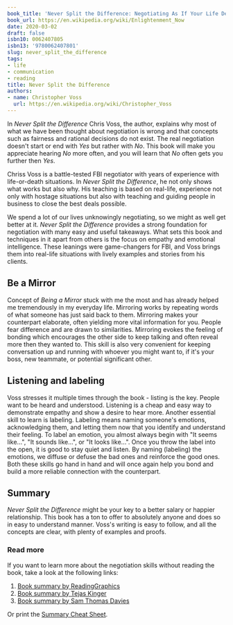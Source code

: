 ```yaml
---
book_title: 'Never Split the Difference: Negotiating As If Your Life Depended On It'
book_url: https://en.wikipedia.org/wiki/Enlightenment_Now
date: 2020-03-02
draft: false
isbn10: 0062407805
isbn13: '9780062407801'
slug: never_split_the_difference
tags:
- life
- communication
- reading
title: Never Split the Difference
authors:
- name: Christopher Voss
  url: https://en.wikipedia.org/wiki/Christopher_Voss
---
```



In _Never Split the Difference_ Chris Voss, the author, explains why most of what we have been thought
about negotiation is wrong and that concepts such as fairness and rational decisions do not exist.
The real negotiation doesn't start or end with _Yes_ but rather with _No_. This book will make you
appreciate hearing _No_ more often, and you will learn that _No_ often gets you further then _Yes_.

Chriss Voss is a battle-tested FBI negotiator with years of experience with life-or-death situations.
In _Never Split the Difference_, he not only shows what works but also why. His teaching is based
on real-life, experience not only with hostage situations but also with teaching and guiding people
in business to close the best deals possible.

We spend a lot of our lives unknowingly negotiating, so we might as well get better at it.
_Never Split the Difference_ provides a strong foundation for negotiation with many easy and useful
takeaways. What sets this book and techniques in it apart from others is the focus on empathy
and emotional intelligence. These leanings were game-changers for FBI, and Voss brings them into real-life
situations with lively examples and stories from his clients.

## Be a Mirror

Concept of _Being a Mirror_ stuck with me the most and has already helped me tremendously in my
everyday life. Mirroring works by repeating words of what someone has just said back to them.
Mirroring makes your counterpart elaborate, often yielding more vital information for you.
People fear difference and are drawn to similarities. Mirroring evokes the feeling of bonding which
encourages the other side to keep talking and often reveal more then they wanted to.
This skill is also very convenient for keeping conversation up and running with whoever you might want to,
if it's your boss, new teammate, or potential significant other.

## Listening and labeling

Voss stresses it multiple times through the book - listing is the key. People want to be heard and understood.
Listening is a cheap and easy way to demonstrate empathy and show a desire to hear more.
Another essential skill to learn is labeling. Labeling means naming someone's emotions, acknowledging them,
and letting them now that you identify and understand their feeling. To label an emotion, you almost always
begin with "It seems like...", "It sounds like...", or "It looks like...". Once you throw the label into the open,
it is good to stay quiet and listen. By naming (labeling) the emotions, we diffuse or defuse the bad ones
and reinforce the good ones. Both these skills go hand in hand and will once again help you bond
and build a more reliable connection with the counterpart.

## Summary

_Never Split the Difference_ might be your key to a better salary or happier relationship.
This book has a ton to offer to absolutely anyone and does so in easy to understand manner.
Voss's writing is easy to follow, and all the concepts are clear, with plenty of examples and proofs.

### Read more

If you want to learn more about the negotiation skills without reading the book, take a look at the
following links:

1. [Book summary by ReadingGraphics](https://www.readingraphics.com/book-summary-never-split-the-difference/)
2. [Book summary by Tejas Kinger](https://www.freshworks.com/freshsales-crm/sdr-sales-development-reps/summary-of-never-split-the-difference-blog/)
3. [Book summary by Sam Thomas Davies](https://www.samuelthomasdavies.com/book-summaries/business/never-split-the-difference/)

Or print the [Summary Cheat Sheet](https://www.famvestor.com/wp-content/uploads/2019/01/NeverSplitTheDifference-Negotiating-Techniques.pdf).

